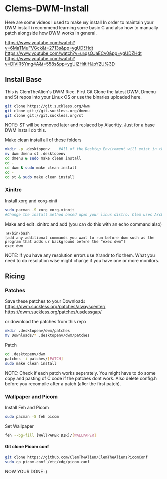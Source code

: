 # Clems-DWM-Install
Here are some videos I used to make my install 
In order to maintain your DWM install i recommend learning some basic C and also how to manually patch alongside how DWM works in general.

https://www.youtube.com/watch?v=6MaTMuFVGck&t=2713s&pp=ygUDZHdt
https://www.youtube.com/watch?v=unqsQJaECv0&pp=ygUDZHdt
https://www.youtube.com/watch?v=DlViR5Ymg4A&t=558s&pp=ygUIZHdtIHJpY2U%3D

## Install Base 
This is ClemTheAlien's DWM Rice.
First Git Clone the latest DWM, Dmenu and St repos into your Linux OS or use the binaries uploaded here.
```sh 
git clone https://git.suckless.org/dwm
git clone git://git.suckless.org/dmenu
git clone git://git.suckless.org/st
```

NOTE: ST will be removed later and replaced by Alacritty. Just for a base DWM install do this.

Make clean install all of these folders
```sh
mkdir -p .desktopenv    #All of the Desktop Enviroment will exist in this dotfile 
mv dwm dmenu st .desktopenv
cd dmenu & sudo make clean install
cd -
cd dwm & sudo make clean install
cd -
cd st & sudo make clean install
```

### Xinitrc

Install xorg and xorg-xinit

```sh
sudo pacman -S xorg xorg-xinnit
#Change the install method based upon your linux distro. Clem uses Arch currently.
```

Make and edit .xinitrc and add (you can do this with an echo command also)
```
!#/bin/bash
[add any additional commands you want to run before dwm such as the program that adds ur background before the "exec dwm"]
exec dwm
```

NOTE: If you have any resolution errors use Xrandr to fix them. What you need to do resolution wise might change if you have one or more monitors.


## Ricing
### Patches
Save these patches to your Downloads
https://dwm.suckless.org/patches/alwayscenter/
https://dwm.suckless.org/patches/uselessgap/


or download the patches from this repo 


```sh
mkdir .desktopenv/dwm/patches
mv Downloads/* .desktopenv/dwm/patches
```

Patch

```sh
cd .desktopenv/dwm
patches -i patches/[PATCH]
sudo make clean install
```

NOTE: Check if each patch works seperately. You might have to do some copy and pasting of C code if the patches dont work. Also delete config.h before you recompile after a patch (after the first patch).


### Wallpaper and Picom 
Install Feh and Picom
```sh
sudo pacman -S feh picom 
```
Set Wallpaper 
```sh
feh --bg-fill [WAllPAPER DIR]/[WALLPAPER]
```

#### Git clone Picom conf
```sh
git clone https://github.com/ClemTheAlien/ClemTheAliensPicomConf
sudo cp picom.conf /etc/xdg/picom.conf
```
NOW YOUR DONE :) 


